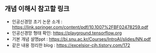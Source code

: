## 개념 이해시 참고할 링크
- 인공신경망 초기 논문 소개 : https://link.springer.com/content/pdf/10.1007%2FBF02478259.pdf
- 인공신경망 형태 확인:  https://playground.tensorflow.org
- 기본 개념 설명ppt : https://bi.snu.ac.kr/Courses/IntroAI/slides/NN.pdf
- 같은 내용 정리한 blog : https://excelsior-cjh.tistory.com/172
